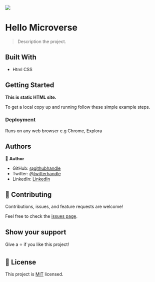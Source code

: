 ![](https://img.shields.io/badge/Microverse-blueviolet)

# Hello Microverse

> Description the project.


## Built With

- Html CSS


## Getting Started

**This is static HTML site.**


To get a local copy up and running follow these simple example steps.

### Deployment
Runs on any web browser e.g Chrome, Explora 


## Authors

👤 **Author**

- GitHub: [@githubhandle](https://github.com/tsohleDev)
- Twitter: [@twitterhandle](https://twitter.com/RealTsohle)
- LinkedIn: [LinkedIn](https://www.linkedin.com/in/tsohle-mokhemisi-3687401b2/)

## 🤝 Contributing

Contributions, issues, and feature requests are welcome!

Feel free to check the [issues page](../../issues/).

## Show your support

Give a ⭐️ if you like this project!


## 📝 License

This project is [MIT](./LICENSE) licensed.

